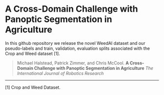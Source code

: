 # A Cross-Domain Challenge with Panoptic Segmentation in Agriculture

In this github repository we release the novel WeedAI dataset and our pseudo-labels and train, validation, evaluation splits associated with the Crop and Weed dataset [1].

> Michael Halstead, Patrick Zimmer, and Chris McCool.
> **A Cross-Domain Challenge with Panoptic Segmentation in Agriculture**
> _The International Journal of Robotics Research_



___
[1] Crop and Weed Dataset.
